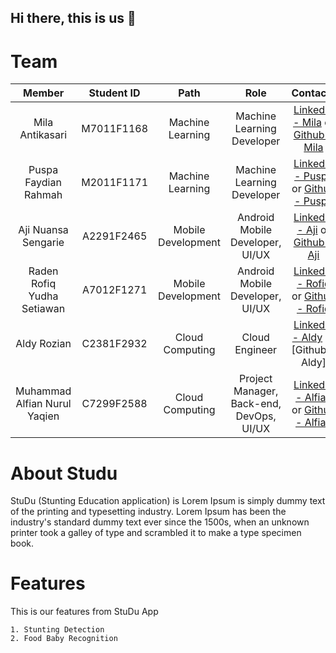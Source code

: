 ## Hi there, this is us 👋

# Team
|         Member                | Student ID |        Path        |                Role                        |                           Contacts                        |
| :--------------------:        | :--------: | :----------------: | :----------------------------------------: | :--------------------------------------------------------------------------------------------------------: |
|  Mila Antikasari              | M7011F1168 |  Machine Learning  |         Machine Learning Developer         |      [LinkedIn - Mila] or [Github - Mila]        |
|  Puspa Faydian Rahmah         | M2011F1171 |  Machine Learning  |         Machine Learning Developer         |      [LinkedIn - Puspa] or [Github - Puspa]      |
|  Aji Nuansa Sengarie          | A2291F2465 | Mobile Development |       Android Mobile Developer, UI/UX      |        [LinkedIn - Aji] or [Github - Aji]        |
|  Raden Rofiq Yudha Setiawan   | A7012F1271 | Mobile Development |       Android Mobile Developer, UI/UX      |      [LinkedIn - Rofiq] or [Github - Rofiq]      |
|  Aldy Rozian                  | C2381F2932 |  Cloud Computing   |               Cloud Engineer               |      [LinkedIn - Aldy] or [Github - Aldy]        |
|  Muhammad Alfian Nurul Yaqien | C7299F2588 |  Cloud Computing   |  Project Manager, Back-end, DevOps, UI/UX  |      [LinkedIn - Alfian] or [Github - Alfian]    |

# About Studu
StuDu (Stunting Education application) is Lorem Ipsum is simply dummy text of the printing and typesetting industry. Lorem Ipsum has been the industry's standard dummy text ever since the 1500s, when an unknown printer took a galley of type and scrambled it to make a type specimen book.

# Features
This is our features from StuDu App

```
1. Stunting Detection
2. Food Baby Recognition
```

<!-- Linked In -->
[Linkedin - Mila]: https://www.linkedin.com/in/milaantikaaas/
[LinkedIn - Puspa]: https://www.linkedin.com/in/nevindraa/
[Linkedin - Aji]: https://www.linkedin.com/in/ansengarie/
[Linkedin - Rofiq]: https://www.linkedin.com/in/raden-rofiq-yudha-setyawan-709bb3192/
[Linkedin - Aldy]: https://www.linkedin.com/in/cloudsecledy/
[Linkedin - Alfian]: https://www.linkedin.com/in/sekar-larasati/

<!-- Linked In -->
[Github - Mila]: https://github.com/nevindra
[Github - Puspa]: https://github.com/sahirrrr
[Github - Aji]: https://github.com/ansengarie
[Github - Rofiq]: https://github.com/rofiqyudha
[Github - Alfian]: https://github.com/sekarlm
